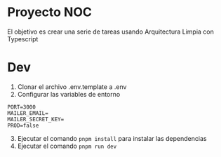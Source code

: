 # Proyecto NOC

El objetivo es crear una serie de tareas usando Arquitectura Limpia con Typescript

# Dev

1. Clonar el archivo .env.template a .env
2. Configurar las variables de entorno

```
PORT=3000
MAILER_EMAIL=
MAILER_SECRET_KEY=
PROD=false
```

3. Ejecutar el comando `pnpm install` para instalar las dependencias
4. Ejecutar el comando `pnpm run dev`
